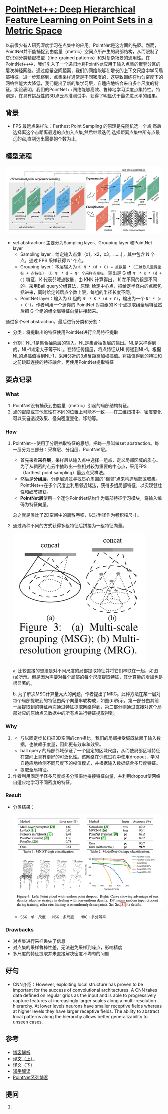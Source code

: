 # [PointNet++: Deep Hierarchical Feature Learning on Point Sets in a Metric Space](https://arxiv.org/abs/1706.02413)
以前很少有人研究深度学习在点集中的应用。PointNet是这方面的先驱。然而，PointNet并不能捕捉到由度量（metric）空间点所产生的局部结构，从而限制了它识别分类精密模型（ﬁne-grained patterns）和对复杂场景的通用性。在PointNet++中，我们引入了一个递归地将PointNet应用于输入点集的嵌套分区的层次神经网络。通过度量空间距离，我们的网络能够在增长的上下文尺度中学习局部特征。进一步观察到，点集采样通常是不同密度的，这导致训练在均匀密度下的网络性能大大降低，我们提出了新的集学习层，自适应地结合来自多个尺度的特征。实验表明，我们的PointNet++网络能够高效、鲁棒地学习深度点集特性。特别是，在具有挑战性的3D点云基准测试中，获得了明显优于最先进水平的结果。

## 背景
- FPS 最远点采样法：Farthest Point Sampling 的原理是先随机选一个点,然后选择离这个点距离最远的点加入点集,然后继续迭代,选择距离点集中所有点最远的点,直到选出需要的个数为止。
## 模型流程
![](结构.png)
- set abstraction: 主要分为Sampling layer、Grouping layer 和PointNet layer
    - Sampling layer：给定输入点集｛x1，x2，x3，……｝，其中包含 N 个点，通过 FPS 采样获得 N' 个点。
    - Grouping layer：本层输入为 `① N * (d + C) = 点数量 * (三维欧几里得坐标 + 点特征)  ② N' * d = N' 个采样点坐标`，输出是 G 组 `N' * K * (d + C)` 特征，K 代表邻域点数量，由 KNN 计算得出， K 在不同的组是不同的。采用Ball query分组算法，原理: 给定中心点，把给定半径内的点都包括进来，同时给定邻居点个数上限，每组的半径长度不同。
    - PointNet layer：输入为 G 组的 `N' * K * (d + C)`，输出为一个 `N' * (d + C')`。作者利用一个迷你的 PointNet 对每组的 K 个点提取组全局特征然后把 G 个组的组全局特征向量拼接起来。

通过多个set abstraction，最后进行分类和分割：

- 分类：将提取出的特征使用PointNet进行全局特征提取

- 分割：NL-1是集合抽象层的输入，NL是集合抽象层的输出。NL是采样得到的，NL-1肯定大于等于NL。在特征传播层，将点特征从NL传递到NL-1。根据NL的点插值得到NL-1，采用邻近的3点反距离加权插值。将插值得到的特征和之前跳跃连接的特征融合，再使用PointNet提取特征

## 要点记录
### What
1. PointNet没有捕获到由度量（metric）引起的局部结构特征。
2. 点的密度或其他属性在不同的位置上可能不一致——在三维扫描中，密度变化可以来自透视效果、径向密度变化、移动等。
### How
1. PointNet++使用了分层抽取特征的思想，把每一层叫做set abstraction。每一层分为三部分：采样层、分组层、PointNet层。
    - 首先来看**采样层**，采样层从输入点中选择一组点，定义局部区域的质心。为了从稠密的点云中抽取出一些相对较为重要的中心点，采用FPS（farthest point sampling）最远点采样法。
    - 然后是**分组层**，分组层通过寻找质心周围的“相邻”点来构造局部区域集。PointNet++在多个尺度上利用邻近球法，获得多组局部特征，以实现健壮性和细节捕获。
    - **PointNet层**使用一个迷你PointNet结构作为局部特征学习模块，将输入编码为特征向量。
    
    总之就是类比了2D空间中的离散卷积，以球半径作为卷积核尺寸。
  
2. 通过两种不同的方式获得多组特征后拼接为一组特征向量。

    ![](多尺度拼接.png)
    
    a. 比较直接的想法是对不同尺度的局部提取特征并将它们串联在一起，如图(a)所示。但是因为需要对每个局部的每个尺度提取特征，其计算量的增加也是很显著的。
    
    b. 为了解决MSG计算量太大的问题，作者提出了MRG。此种方法在某一层对每个局部提取到的特征由两个向量串联构成，如图(b)所示。第一部分由其前一层提取到的特征再次通过特征提取网络得到，第二部分则通过直接对这个局部对应的原始点云数据中的所有点进行特征提取得到。
### Why
1. - 与以固定步长扫描3D空间的cnn相比，我们的局部接受域既依赖于输入数据，也依赖于度量，因此更有效率和效果。
   - ball query 的局部邻域保证了一个固定的区域尺度，从而使局部区域特征在空间上具有更好的可泛化性。该网络在训练过程中使用dropout，学习自适应地检测不同尺度下的权值模式，并根据输入数据结合多尺度特征。
   - 提取全局特征。
2. 作者利用固定半径多尺度或多分辨率地拼接特征向量，并利用dropout使网络自适应地学习不同密度的特征。
### Result
- 分类结果：

    ![](分类结果.png)

    - `SSG：单一尺度   MSG：多尺度   MRG：多分辨率`
### Drawbacks
- 对点集进行采样丢失了信息
- 对点集的采样鲁棒性差，无法避免采样到噪点，影响精度
- 多尺度的特征提取并未直接解决密度不均匀的问题
## 好句
- CNN介绍：However, exploiting local structure has proven to be important for the success of convolutional architectures. A CNN takes data defined on regular grids as the input and is able to progressively capture features at increasingly larger scales along a multi-resolution hierarchy. At lower levels neurons have smaller receptive fields whereas at higher levels they have larger receptive fields. The ability to abstract local patterns along the hierarchy allows better generalizability to unseen cases.
## 参考
- [博客解析](https://blog.csdn.net/qq_15332903/article/details/80261951)
- [译文（上）](https://blog.csdn.net/weixin_40664094/article/details/83902950)
- [译文（下）](https://blog.csdn.net/weixin_40664094/article/details/83932046)
- [知乎解读](https://zhuanlan.zhihu.com/p/44809266)
- [PointNet系列博客](https://blog.csdn.net/oliongs/article/details/82698744 )
## 提问
1. 
